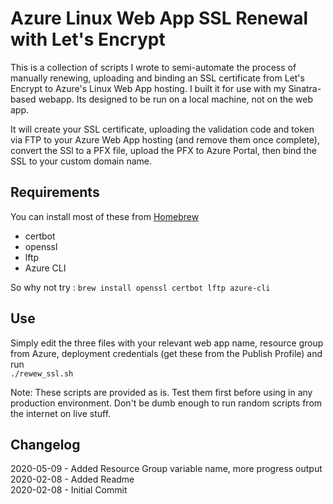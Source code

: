 # Azure Linux Web App SSL Renewal with Let's Encrypt

This is a collection of scripts I wrote to semi-automate the process of manually renewing, uploading and binding an SSL certificate from Let's Encrypt to Azure's Linux Web App hosting. I built it for use with my Sinatra-based webapp. Its designed to be run on a local machine, not on the web app.  

It will create your SSL certificate, uploading the validation code and token via FTP to your Azure Web App hosting (and remove them once complete), convert the SSl to a PFX file, upload the PFX to Azure Portal, then bind the SSL to your custom domain name.  

## Requirements
You can install most of these from [Homebrew](https://brew.sh)  
- certbot  
- openssl  
- lftp  
- Azure CLI  

So why not try :
```brew install openssl certbot lftp azure-cli```


## Use
Simply edit the three files with your relevant web app name, resource group from Azure, deployment credentials (get these from the Publish Profile) and run  
```./rewew_ssl.sh```


Note: These scripts are provided as is. Test them first before using in any production environment. Don't be dumb enough to run random scripts from the internet on live stuff.


## Changelog

2020-05-09 - Added Resource Group variable name, more progress output  
2020-02-08 - Added Readme  
2020-02-08 - Initial Commit
